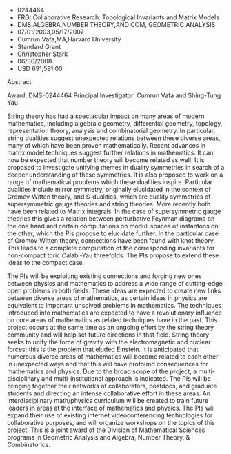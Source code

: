 
* 0244464
* FRG: Collaborative Research: Topological Invariants and Matrix Models
* DMS,ALGEBRA,NUMBER THEORY,AND COM, GEOMETRIC ANALYSIS
* 07/01/2003,05/17/2007
* Cumrun Vafa,MA,Harvard University
* Standard Grant
* Christopher Stark
* 06/30/2008
* USD 691,591.00

Abstract

Award: DMS-0244464 Principal Investigator: Cumrun Vafa and Shing-Tung Yau

String theory has had a spectacular impact on many areas of modern mathematics,
including algebraic geometry, differential geometry, topology, representation
theory, analysis and combinatorial geometry. In particular, string dualities
suggest unexpected relations between these diverse areas, many of which have
been proven mathematically. Recent advances in matrix model techniques suggest
further relations in mathematics. It can now be expected that number theory will
become related as well. It is proposed to investigate unifying themes in duality
symmetries in search of a deeper understanding of these symmetries. It is also
proposed to work on a range of mathematical problems which these dualities
inspire. Particular dualities include mirror symmetry, originally elucidated in
the context of Gromov-Witten theory, and S-dualities, which are duality
symmetries of supersymmetric gauge theories and string theories. More recently
both have been related to Matrix integrals. In the case of supersymmetric gauge
theories this gives a relation between perturbative Feynman diagrams on the one
hand and certain computations on moduli spaces of instantons on the other, which
the PIs propose to elucidate further. In the particular case of Gromov-Witten
theory, connections have been found with knot theory. This leads to a complete
computation of the corresponding invariants for non-compact toric Calabi-Yau
threefolds. The PIs propose to extend these ideas to the compact case.

The PIs will be exploiting existing connections and forging new ones between
physics and mathematics to address a wide range of cutting-edge open problems in
both fields. These ideas are expected to create new links between diverse areas
of mathematics, as certain ideas in physics are equivalent to important unsolved
problems in mathematics. The techniques introduced into mathematics are expected
to have a revolutionary influence on core areas of mathematics as related
techniques have in the past. This project occurs at the same time as an ongoing
effort by the string theory community and will help set future directions in
that field. String theory seeks to unify the force of gravity with the
electromagnetic and nuclear forces; this is the problem that eluded Einstein. It
is anticipated that numerous diverse areas of mathematics will become related to
each other in unexpected ways and that this will have profound consequences for
mathematics and physics. Due to the broad scope of the project, a multi-
disciplinary and multi-institutional approach is indicated. The PIs will be
bringing together their networks of collaborators, postdocs, and graduate
students and directing an intense collaborative effort in these areas. An
interdisciplinary math/physics curriculum will be created to train future
leaders in areas at the interface of mathematics and physics. The PIs will
expand their use of existing internet videoconferencing technologies for
collaborative purposes, and will organize workshops on the topics of this
project. This is a joint award of the Division of Mathematical Sciences programs
in Geometric Analysis and Algebra, Number Theory, & Combinatorics.
